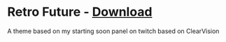  # Retro Future - [Download](https://github.com/Beastmodplayer/BetterDiscord-Themes/tree/main/Retro%20Future)
 A theme based on my starting soon panel on twitch based on ClearVision
